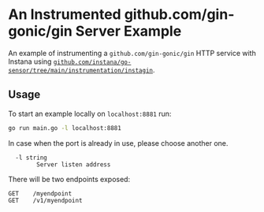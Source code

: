 An Instrumented github.com/gin-gonic/gin Server Example
=======================================================

An example of instrumenting a `github.com/gin-gonic/gin` HTTP service with Instana using [`github.com/instana/go-sensor/tree/main/instrumentation/instagin`](https://pkg.go.dev/github.com/instana/go-sensor/instrumentation/instagin).

Usage
-----

To start an example locally on `localhost:8881` run:

```bash
go run main.go -l localhost:8881
```

In case when the port is already in use, please choose another one.

```
  -l string
        Server listen address
```

There will be two endpoints exposed:

```
GET    /myendpoint
GET    /v1/myendpoint
```

